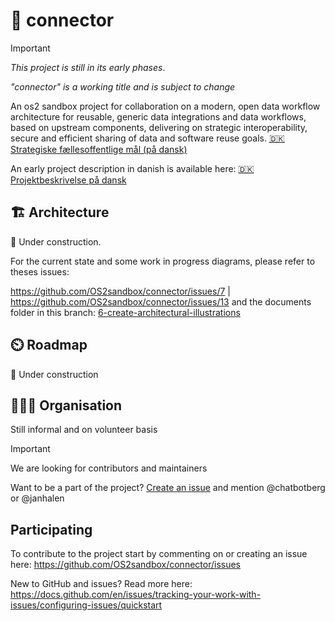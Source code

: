 # 🔄 connector

> [!IMPORTANT]
> *This project is still in its early phases*.
> 
> *"connector" is a working title and is subject to change*

An os2 sandbox project for collaboration on a modern, open data workflow architecture for reusable, generic data integrations and data workflows, based on upstream components, delivering on strategic interoperability, secure and efficient sharing of data and software reuse goals. [🇩🇰 Strategiske fællesoffentlige mål (på dansk)](https://arkitektur.digst.dk/)
 
An early project description in danish is available here: [🇩🇰 Projektbeskrivelse på dansk](./documents/projektbeskrivelse_da.md)

## 🏗️ Architecture
🚧 Under construction.

For the current state and some work in progress diagrams, please refer to theses issues:

https://github.com/OS2sandbox/connector/issues/7 | https://github.com/OS2sandbox/connector/issues/13 and the documents folder in this branch:
[6-create-architectural-illustrations](https://github.com/OS2sandbox/connector/tree/6-create-architectural-illustrations/documents)


## ⏲️ Roadmap
🚧 Under construction

## 🧑‍🤝‍🧑 Organisation
Still informal and on volunteer basis
> [!IMPORTANT]
> We are looking for contributors and maintainers
> 
> Want to be a part of the project? [Create an issue](https://github.com/OS2sandbox/connector/issues/new) and mention @chatbotberg or @janhalen


## Participating

To contribute to the project start by commenting on or creating an issue here: https://github.com/OS2sandbox/connector/issues

New to GitHub and issues? 
Read more here: https://docs.github.com/en/issues/tracking-your-work-with-issues/configuring-issues/quickstart

